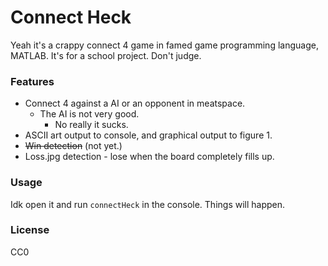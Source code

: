 Connect Heck
============

Yeah it's a crappy connect 4 game in famed game programming language, 
MATLAB. It's for a school project. Don't judge.

### Features

* Connect 4 against a AI or an opponent in meatspace.
    * The AI is not very good.
        * No really it sucks.
* ASCII art output to console, and graphical output to figure 1.
* ~~Win detection~~ (not yet.)
* Loss.jpg detection - lose when the board completely fills up.

### Usage

Idk open it and run `connectHeck` in the console. Things will happen.

### License

CC0
